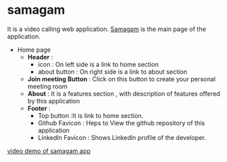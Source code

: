 # samagam
It is a video calling web application. [Samagam](https://heenahmed.github.io/samagam.github.io/) is the main page of the application.
* Home page
  * **Header** : 
     * icon : On left side is a link to home section 
     * about button : On right side is a link to about section
  * **Join meeting Button** : Click on this button to create your personal meeting room
  * **About** : It is a features section , with description of features offered by this application
  * **Footer** : 
     * Top button :It is link to home section.
     * Github Favicon : Heps to View the github repository of this application
     * Linkedln Favicon : Shows Linkedln profile of the developer.

[video demo of samagam app](https://youtu.be/X6IUZRicEbU)
